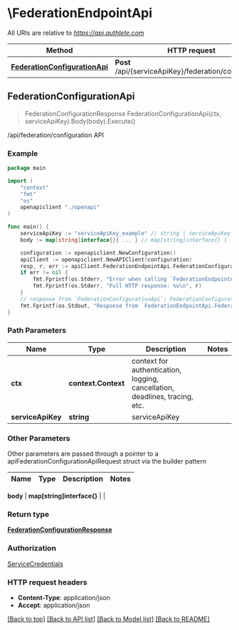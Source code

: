 # \FederationEndpointApi

All URIs are relative to *https://api.authlete.com*

Method | HTTP request | Description
------------- | ------------- | -------------
[**FederationConfigurationApi**](FederationEndpointApi.md#FederationConfigurationApi) | **Post** /api/{serviceApiKey}/federation/configuration | /api/federation/configuration API



## FederationConfigurationApi

> FederationConfigurationResponse FederationConfigurationApi(ctx, serviceApiKey).Body(body).Execute()

/api/federation/configuration API



### Example

```go
package main

import (
    "context"
    "fmt"
    "os"
    openapiclient "./openapi"
)

func main() {
    serviceApiKey := "serviceApiKey_example" // string | serviceApiKey
    body := map[string]interface{}{ ... } // map[string]interface{} |  (optional)

    configuration := openapiclient.NewConfiguration()
    apiClient := openapiclient.NewAPIClient(configuration)
    resp, r, err := apiClient.FederationEndpointApi.FederationConfigurationApi(context.Background(), serviceApiKey).Body(body).Execute()
    if err != nil {
        fmt.Fprintf(os.Stderr, "Error when calling `FederationEndpointApi.FederationConfigurationApi``: %v\n", err)
        fmt.Fprintf(os.Stderr, "Full HTTP response: %v\n", r)
    }
    // response from `FederationConfigurationApi`: FederationConfigurationResponse
    fmt.Fprintf(os.Stdout, "Response from `FederationEndpointApi.FederationConfigurationApi`: %v\n", resp)
}
```

### Path Parameters


Name | Type | Description  | Notes
------------- | ------------- | ------------- | -------------
**ctx** | **context.Context** | context for authentication, logging, cancellation, deadlines, tracing, etc.
**serviceApiKey** | **string** | serviceApiKey | 

### Other Parameters

Other parameters are passed through a pointer to a apiFederationConfigurationApiRequest struct via the builder pattern


Name | Type | Description  | Notes
------------- | ------------- | ------------- | -------------

 **body** | **map[string]interface{}** |  | 

### Return type

[**FederationConfigurationResponse**](FederationConfigurationResponse.md)

### Authorization

[ServiceCredentials](../README.md#ServiceCredentials)

### HTTP request headers

- **Content-Type**: application/json
- **Accept**: application/json

[[Back to top]](#) [[Back to API list]](../README.md#documentation-for-api-endpoints)
[[Back to Model list]](../README.md#documentation-for-models)
[[Back to README]](../README.md)

